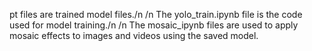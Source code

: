 pt files are trained model files./n
/n
The yolo_train.ipynb file is the code used for model training./n
/n
The mosaic_ipynb files are used to apply mosaic effects to images and videos using the saved model.
